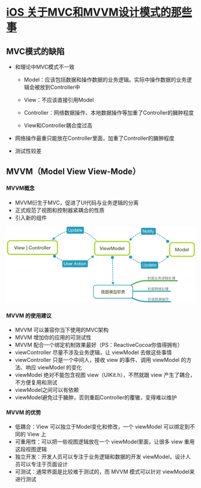 # [iOS 关于MVC和MVVM设计模式的那些事](http://www.jianshu.com/p/caaa173071f3)

## MVC模式的缺陷

* 和理论中MVC模式不一致

  * Model：应该包括数据和操作数据的业务逻辑。实际中操作数据的业务逻辑会被放到Controller中
  * View：不应该直接引用Model
  * Controller：网络数据操作、本地数据操作等加重了Controller的臃肿程度

  * View和Controller耦合度过高

* 网络操作最重只能放在Controller里面，加重了Controller的臃肿程度

* 测试性较差

## MVVM（Model View View-Mode）

#### MVVM概念

* MVVM衍生于MVC，促进了UI代码与业务逻辑的分离
* 正式规范了视图和控制器紧耦合的性质
* 引入新的组件

![](/assets/import1.png)

#### MVVM 的使用建议

* MVVM 可以兼容你当下使用的MVC架构
* MVVM 增加你的应用的可测试性
* MVVM 配合一个绑定机制效果最好（PS：ReactiveCocoa你值得拥有）
* viewController 尽量不涉及业务逻辑，让 viewModel 去做这些事情
* viewController 只是一个中间人，接收 view 的事件、调用  viewModel 的方法、响应 viewModel 的变化
* viewModel 绝对不能包含视图 view（UIKit.h），不然就跟 view 产生了耦合，不方便复用和测试
* viewModel之间可以有依赖
* viewModel避免过于臃肿，否则重蹈Controller的覆辙，变得难以维护

#### MVVM 的优势

* 低耦合：View 可以独立于Model变化和修改，一个 viewModel 可以绑定到不同的 View 上
* 可重用性：可以把一些视图逻辑放在一个 viewModel里面，让很多 view 重用这段视图逻辑
* 独立开发：开发人员可以专注于业务逻辑和数据的开发 viewModel，设计人员可以专注于页面设计
* 可测试：通常界面是比较难于测试的，而 MVVM 模式可以针对 viewModel来进行测试





